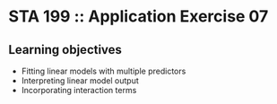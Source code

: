 # STA 199 :: Application Exercise 07

## Learning objectives

- Fitting linear models with multiple predictors
- Interpreting linear model output
- Incorporating interaction terms